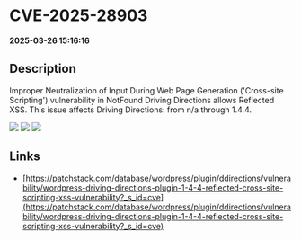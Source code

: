 # CVE-2025-28903

**2025-03-26 15:16:16**

## Description
Improper Neutralization of Input During Web Page Generation ('Cross-site Scripting') vulnerability in NotFound Driving Directions allows Reflected XSS. This issue affects Driving Directions: from n/a through 1.4.4.

![](https://img.shields.io/static/v1?label=Score&message=7.1&color=red)
![](https://img.shields.io/static/v1?label=Severity&message=HIGH&color=red)
![](https://img.shields.io/static/v1?label=CWE&message=XSS&color=green)

## Links
- [https://patchstack.com/database/wordpress/plugin/ddirections/vulnerability/wordpress-driving-directions-plugin-1-4-4-reflected-cross-site-scripting-xss-vulnerability?_s_id=cve](https://patchstack.com/database/wordpress/plugin/ddirections/vulnerability/wordpress-driving-directions-plugin-1-4-4-reflected-cross-site-scripting-xss-vulnerability?_s_id=cve)
